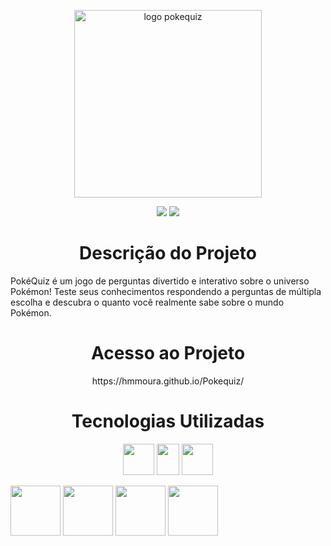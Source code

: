 <p align="center">
  <img width="300" height="300" alt="logo pokequiz" src="https://github.com/user-attachments/assets/dab169ab-1153-4259-9674-ea204982b38c" />
</p>
  <p align="center">
    <img loading="lazy" src="https://img.shields.io/badge/Em%20desenvolvimento%20-%20Em%20desenvolvimento?label=Status"/>
    <img loading="lazy" src="https://img.shields.io/badge/MIT-blue?label=Licen%C3%A7a"/>
  </p>
<h1 align="center"> Descrição do Projeto </h1>
</p>
PokéQuiz é um jogo de perguntas divertido e interativo sobre o universo Pokémon!
Teste seus conhecimentos respondendo a perguntas de múltipla escolha e descubra o quanto você realmente sabe sobre o mundo Pokémon.
<h1 align="center"> Acesso ao Projeto </h1>
<p align="center">
https://hmmoura.github.io/Pokequiz/
</p>
<h1 align="center"> Tecnologias Utilizadas </h1>
<p align="center">
  <img width="50" height="50" lazy="lazy" src="https://upload.wikimedia.org/wikipedia/commons/thumb/6/61/HTML5_logo_and_wordmark.svg/1024px-HTML5_logo_and_wordmark.svg.png"/>
  <img width="36" height="50" lazy="lazy" src="https://upload.wikimedia.org/wikipedia/commons/thumb/d/d5/CSS3_logo_and_wordmark.svg/1452px-CSS3_logo_and_wordmark.svg.png"/>
  <img width="50" height="50" lazy="lazy" src="https://wildcardcorp.com/image-repository/javascript-icon.png/@@images/image.png"/>
</p>
<img width="80" height="80" lazy="lazy" src="https://img.shields.io/badge/html5-%23E34F26.svg?style=for-the-badge&logo=html5&logoColor=white"/>
<img width="80" height="80" lazy="lazy" src="https://img.shields.io/badge/css3-%231572B6.svg?style=for-the-badge&logo=css3&logoColor=white"/>
<img width="80" height="80" lazy="lazy" src="https://img.shields.io/badge/javascript-%23323330.svg?style=for-the-badge&logo=javascript&logoColor=%23F7DF1E"/>
<img width="80" height="80" lazy="lazy" src="https://img.shields.io/badge/VS%20Code-007ACC?style=for-the-badge&logo=visual-studio-code&logoColor=white"/>
